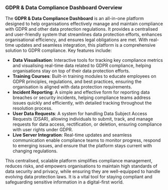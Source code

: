 ### GDPR & Data Compliance Dashboard Overview

The **GDPR & Data Compliance Dashboard** is an all-in-one platform designed to help organisations effectively manage and maintain compliance with GDPR and other data protection regulations. It provides a centralised and user-friendly system that streamlines data protection efforts, enhances organisational efficiency, and ensures legal obligations are met. With real-time updates and seamless integration, this platform is a comprehensive solution to GDPR compliance. Key features include:

- **Data Visualisation**: Interactive tools for tracking key compliance metrics and visualising real-time data related to GDPR compliance, helping organisations stay on top of their data protection efforts.
- **Training Courses**: Built-in training modules to educate employees on GDPR principles, regulations, and best practices, ensuring the organisation is aligned with data protection requirements.
- **Incident Reporting**: A simple and effective form for reporting data breaches or security incidents, helping compliance teams address issues quickly and efficiently, with detailed tracking throughout the resolution process.
- **User Data Requests**: A system for handling Data Subject Access Requests (DSAR), allowing individuals to submit, track, and manage requests for data access, rectification, or deletion, ensuring compliance with user rights under GDPR.
- **Live Server Integration**: Real-time updates and seamless communication enable compliance teams to monitor progress, respond to emerging issues, and ensure that the platform stays current with changing regulations.

This centralised, scalable platform simplifies compliance management, reduces risks, and empowers organisations to maintain high standards of data security and privacy, while ensuring they are well-equipped to handle evolving data protection laws. It is a vital tool for staying compliant and safeguarding sensitive information in a digital-first world.
